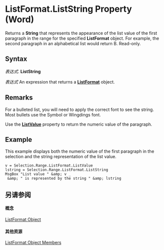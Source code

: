 
# ListFormat.ListString Property (Word)

Returns a  **String** that represents the appearance of the list value of the first paragraph in the range for the specified **ListFormat** object. For example, the second paragraph in an alphabetical list would return B. Read-only.


## Syntax

 _表达式_. **ListString**

 _表达式_ An expression that returns a **[ListFormat](74773fd6-b713-34d4-b7be-f543c983008d.md)** object.


## Remarks

For a bulleted list, you will need to apply the correct font to see the string. Most bullets use the Symbol or Wingdings font.

Use the  **[ListValue](58c07741-b59f-60c0-bff1-0a63eb61847c.md)** property to return the numeric value of the paragraph.


## Example

This example displays both the numeric value of the first paragraph in the selection and the string representation of the list value.


```
v = Selection.Range.ListFormat.ListValue 
lstring = Selection.Range.ListFormat.ListString 
MsgBox "List value " &amp; v _ 
 &amp; " is represented by the string " &amp; lstring
```


## 另请参阅


#### 概念


[ListFormat Object](74773fd6-b713-34d4-b7be-f543c983008d.md)
#### 其他资源


[ListFormat Object Members](http://msdn.microsoft.com/library/daf87b14-29a3-c5d9-ab43-8465237c02da%28Office.15%29.aspx)